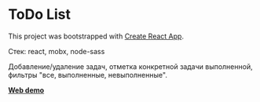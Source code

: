 # ToDo List

This project was bootstrapped with [Create React App](https://github.com/facebook/create-react-app).

Стек: react, mobx, node-sass

Добавление/удаление задач, отметка конкретной задачи выполненной, фильтры "все, выполненные, невыполненные".

**[Web demo](https://yuuretsu.github.io/todo-list-react-mobx/)**
